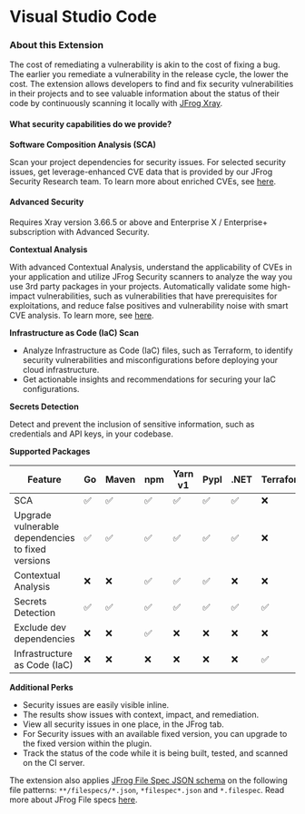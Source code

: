 # Visual Studio Code

### About this Extension&#x20;

The cost of remediating a vulnerability is akin to the cost of fixing a bug. The earlier you remediate a vulnerability in the release cycle, the lower the cost. The extension allows developers to find and fix security vulnerabilities in their projects and to see valuable information about the status of their code by continuously scanning it locally with [JFrog Xray](https://jfrog.com/xray/).&#x20;

#### What security capabilities do we provide?&#x20;

**Software Composition Analysis (SCA)**

Scan your project dependencies for security issues. For selected security issues, get leverage-enhanced CVE data that is provided by our JFrog Security Research team. To learn more about enriched CVEs, see [here](https://jfrog.com/help/r/jfrog-security-documentation/jfrog-security-cve-research-and-enrichment).&#x20;

#### Advanced Security&#x20;

Requires Xray version 3.66.5 or above and Enterprise X / Enterprise+ subscription with Advanced Security.&#x20;

**Contextual Analysis**&#x20;

With advanced Contextual Analysis, understand the applicability of CVEs in your application and utilize JFrog Security scanners to analyze the way you use 3rd party packages in your projects. Automatically validate some high-impact vulnerabilities, such as vulnerabilities that have prerequisites for exploitations, and reduce false positives and vulnerability noise with smart CVE analysis. To learn more, see [here](https://jfrog.com/help/r/jfrog-security-documentation/vulnerability-contextual-analysis).&#x20;

**Infrastructure as Code (IaC) Scan**&#x20;

* Analyze Infrastructure as Code (IaC) files, such as Terraform, to identify security vulnerabilities and misconfigurations before deploying your cloud infrastructure.
* Get actionable insights and recommendations for securing your IaC configurations.&#x20;

**Secrets Detection**&#x20;

Detect and prevent the inclusion of sensitive information, such as credentials and API keys, in your codebase.&#x20;

**Supported Packages**

| Feature                                           | Go | Maven | npm | Yarn v1 | PypI | .NET | Terraform |
| ------------------------------------------------- | -- | ----- | --- | ------- | ---- | ---- | --------- |
| SCA                                               | ✅  | ✅     | ✅   | ✅       | ✅    | ✅    | ❌         |
| Upgrade vulnerable dependencies to fixed versions | ✅  | ✅     | ✅   | ✅       | ✅    | ✅    | ❌         |
| Contextual Analysis                               | ❌  | ❌     | ✅   | ✅       | ✅    | ❌    | ❌         |
| Secrets Detection                                 | ✅  | ✅     | ✅   | ✅       | ✅    | ✅    | ✅         |
| Exclude dev dependencies                          | ❌  | ❌     | ✅   | ❌       | ❌    | ❌    | ❌         |
| Infrastructure as Code (IaC)                      | ❌  | ❌     | ❌   | ❌       | ❌    | ❌    | ✅         |

**Additional Perks**

* Security issues are easily visible inline.
* The results show issues with context, impact, and remediation.
* View all security issues in one place, in the JFrog tab.
* For Security issues with an available fixed version, you can upgrade to the fixed version within the plugin.
* Track the status of the code while it is being built, tested, and scanned on the CI server.

The extension also applies [JFrog File Spec JSON schema](https://raw.githubusercontent.com/jfrog/jfrog-cli/master/schema/filespec-schema.json) on the following file patterns: `**/filespecs/*.json`, `*filespec*.json` and `*.filespec`. Read more about JFrog File specs [here](https://www.jfrog.com/confluence/display/JFROG/FileSpec).
